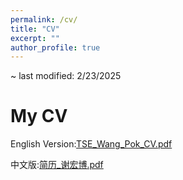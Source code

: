 ```yaml
---
permalink: /cv/
title: "CV"
excerpt: ""
author_profile: true
---
```


~ last modified: 2/23/2025

# My CV
English Version:[TSE_Wang_Pok_CV.pdf]()

中文版:[简历_谢宏博.pdf]()
